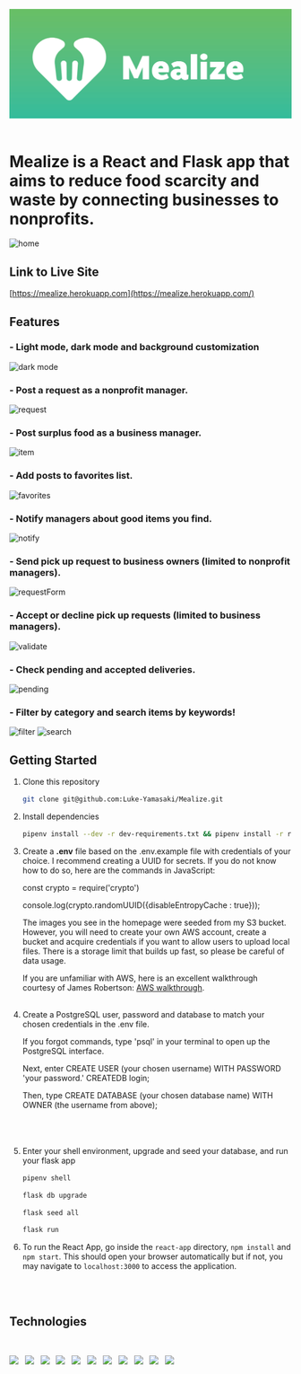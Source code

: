 <img src="./react-app/public/Mealize-banner.png"/>   &nbsp;
# Mealize is a React and Flask app that aims to reduce food scarcity and waste by connecting businesses to nonprofits.
![home](https://user-images.githubusercontent.com/89368363/172500968-3b3ac765-2c9f-42ae-8ba7-529f1294664e.png)

## Link to Live Site

[https://mealize.herokuapp.com](https://mealize.herokuapp.com/)

## Features

### - Light mode, dark mode and background customization
![dark mode](https://user-images.githubusercontent.com/89368363/172501703-5bb7eba2-025c-42bd-b553-459344914014.png)
<br>

### - Post a request as a nonprofit manager.
![request](https://user-images.githubusercontent.com/89368363/172500624-66a3949e-bf92-4e9c-a49e-929bba504e70.png)
<br>

### - Post surplus food as a business manager.
![item](https://user-images.githubusercontent.com/89368363/172500706-96ac7d6d-74f0-492a-87d5-fe7a6a8bee69.png)
<br>

### - Add posts to favorites list.
![favorites](https://user-images.githubusercontent.com/89368363/172501469-8b97ea15-d6c2-44ac-8e96-ba73c55ba06e.png)
<br>

### - Notify managers about good items you find.
![notify](https://user-images.githubusercontent.com/89368363/172501491-9dedb0e0-6804-434a-a2b6-c3b1cba9d4e0.png)
<br>

### - Send pick up request to business owners (limited to nonprofit managers).
![requestForm](https://user-images.githubusercontent.com/89368363/172501581-885299bd-f8a1-40e6-be37-2b2d2e7a846f.png)
<br>

### - Accept or decline pick up requests (limited to business managers).
![validate](https://user-images.githubusercontent.com/89368363/172501589-a996fc67-569e-4ee1-8ae0-2007a4f04a30.png)
<br>

### - Check pending and accepted deliveries.
![pending](https://user-images.githubusercontent.com/89368363/172501609-3b5e7349-c17d-4929-95e1-52d4f31e5b43.png)
<br>

### - Filter by category and search items by keywords!
![filter](https://user-images.githubusercontent.com/89368363/172502192-dd145fb9-88bc-4ead-bba2-19b9e4e05e9f.png)
![search](https://user-images.githubusercontent.com/89368363/172502081-ce828236-6441-42f1-9a75-b556c10c6df2.png)
<br>

## Getting Started

1. Clone this repository

   ```bash
   git clone git@github.com:Luke-Yamasaki/Mealize.git
   ```

2. Install dependencies

      ```bash
      pipenv install --dev -r dev-requirements.txt && pipenv install -r requirements.txt
      ```

3. Create a **.env** file based on the .env.example file with credentials of your choice. I recommend creating a UUID for secrets.
If you do not know how to do so, here are the commands in JavaScript:

    const crypto = require('crypto')

    console.log(crypto.randomUUID({disableEntropyCache : true}));

    The images you see in the homepage were seeded from my S3 bucket. However, you will need to create your own AWS account, create a bucket and acquire credentials if you want to allow users to upload local files. There is a storage limit that builds up fast, so please be careful of data usage.

    If you are unfamiliar with AWS, here is an excellent walkthrough courtesy of James Robertson:
[AWS walkthrough](https://github.com/jamesurobertson/aws-s3-pern-demo#create-your-aws-user-and-bucket).
<br></br>

4. Create a PostgreSQL user, password and database to match your chosen credentials in the .env file.

    If you forgot commands, type 'psql' in your terminal to open up the PostgreSQL interface.

    Next, enter CREATE USER (your chosen username) WITH PASSWORD 'your password.' CREATEDB login;

    Then, type CREATE DATABASE (your chosen database name) WITH OWNER (the username from above);
<br></br>
<br></br>
5. Enter your shell environment, upgrade and seed your database, and run your flask app

   ```bash
   pipenv shell
   ```

   ```bash
   flask db upgrade
   ```

   ```bash
   flask seed all
   ```

   ```bash
   flask run
   ```

6. To run the React App, go inside the `react-app` directory, `npm install` and `npm start`. This should open your browser automatically but if not, you may navigate to `localhost:3000` to access the application.

<br>
<br>

## Technologies

<br>
<p float="left">
  <img src="https://cdn.jsdelivr.net/gh/devicons/devicon/icons/python/python-original.svg" style="width:75px;" />
  &nbsp;
  <img src="https://user-images.githubusercontent.com/89368363/167771425-89a9cad0-820f-40db-a628-6ba23931da55.png" style="width:75px;" />
  &nbsp;
  <img src="https://cdn.jsdelivr.net/gh/devicons/devicon/icons/react/react-original.svg" style="width:75px;" />
  &nbsp;
  <img src="https://cdn.jsdelivr.net/gh/devicons/devicon/icons/redux/redux-original.svg" style="width:75px;" />
  &nbsp;
  <img src="https://cdn.jsdelivr.net/gh/devicons/devicon/icons/postgresql/postgresql-original.svg" style="width:75px;" />
  &nbsp;
  <img src="https://cdn.jsdelivr.net/gh/devicons/devicon/icons/heroku/heroku-plain.svg" style="width:75px;" />
  &nbsp;
  <img src="https://cdn.jsdelivr.net/gh/devicons/devicon/icons/html5/html5-plain-wordmark.svg" style="width:75px;"/>
  &nbsp;
  <img src="https://cdn.jsdelivr.net/gh/devicons/devicon/icons/css3/css3-plain-wordmark.svg" style="width:75px;" />
  &nbsp;
  <img src="https://cdn.jsdelivr.net/gh/devicons/devicon/icons/docker/docker-plain.svg" style="width:75px;" />
  &nbsp;
  <img src="https://cdn.jsdelivr.net/gh/devicons/devicon/icons/illustrator/illustrator-line.svg" style="width:75px;" />
  &nbsp;
  <img src="https://cdn.jsdelivr.net/gh/devicons/devicon/icons/xd/xd-line.svg" style="width:75px;" />
  &nbsp;
</p>

<br>
